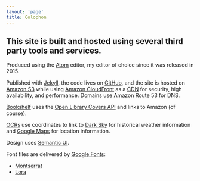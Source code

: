 ```yaml
---
layout: 'page'
title: Colophon
---
```


## This site is built and hosted using several third party tools and services.

Produced using the [Atom](https://atom.io) editor, my editor of choice since it was released in 2015.

Published with [Jekyll](https://jekyllrb.com/), the code lives on [GitHub](https://github.com), and the site is hosted on [Amazon S3](https://aws.amazon.com/s3/) while using [Amazon CloudFront](https://aws.amazon.com/cloudfront/) as a [CDN](https://en.wikipedia.org/wiki/Content_delivery_network) for security, high availability, and performance. Domains use Amazon Route 53 for DNS.

[Bookshelf](/bookshelf/) uses the [Open Library Covers API](https://openlibrary.org/) and links to Amazon (of course).

[OCRs](/races/) use coordinates to link to [Dark Sky](https://darksky.net/about) for historical weather information and [Google Maps](https://www.google.com/maps/) for location information.

Design uses [Semantic UI](https://semantic-ui.com/).

Font files are delivered by [Google Fonts](https://fonts.google.com/):
  - [Montserrat](https://fonts.google.com/specimen/Montserrat)
  - [Lora](https://fonts.google.com/specimen/Lora)
